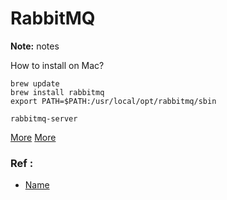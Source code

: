 # RabbitMQ

**Note:** notes



How to install on Mac?
```
brew update
brew install rabbitmq
export PATH=$PATH:/usr/local/opt/rabbitmq/sbin

rabbitmq-server
```
[More](https://www.rabbitmq.com/install-homebrew.html)
[More](https://www.dyclassroom.com/howto-mac/how-to-install-rabbitmq-on-mac-using-homebrew)

### Ref :

  * [Name](file)
